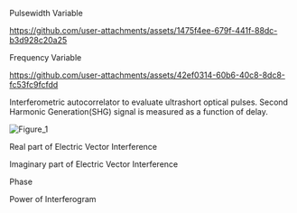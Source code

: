 
Pulsewidth Variable

https://github.com/user-attachments/assets/1475f4ee-679f-441f-88dc-b3d928c20a25

Frequency Variable

https://github.com/user-attachments/assets/42ef0314-60b6-40c8-8dc8-fc53fc9fcfdd



Interferometric autocorrelator to evaluate ultrashort optical pulses.
Second Harmonic Generation(SHG) signal is measured as a function of delay.

![Figure_1](https://user-images.githubusercontent.com/30459885/188770255-9c87face-04b8-4dcf-ae3d-3146395bb674.png)

Real part of Electric Vector Interference

Imaginary part of Electric Vector Interference

Phase

Power of Interferogram
